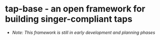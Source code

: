 # tap-base - an open framework for building singer-compliant taps

* _Note: This framework is still in early development and planning phases_
